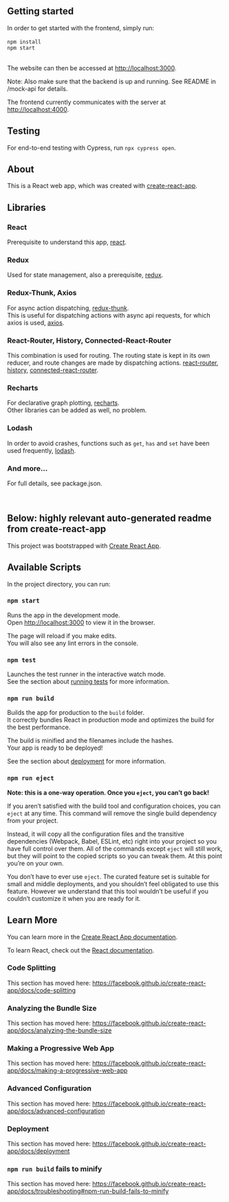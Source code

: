 ## Getting started

In order to get started with the frontend, simply run:<br><br>
`npm install`<br>
`npm start`<br><br>

The website can then be accessed at [http://localhost:3000](http://localhost:3000).<br>

Note: Also make sure that the backend is up and running. See README in /mock-api for details.<br>

The frontend currently communicates with the server at [http://localhost:4000](http://localhost:4000).<br>

## Testing

For end-to-end testing with Cypress, run `npx cypress open`.<br>

## About

This is a React web app, which was created with [create-react-app](https://github.com/facebook/create-react-app).<br>

## Libraries

### React

Prerequisite to understand this app, [react](https://reactjs.org).

### Redux

Used for state management, also a prerequisite, [redux](https://redux.js.org).

### Redux-Thunk, Axios

For async action dispatching, [redux-thunk](https://github.com/reduxjs/redux-thunk).<br>
This is useful for dispatching actions with async api requests, for which axios is used, [axios](https://github.com/axios/axios).

### React-Router, History, Connected-React-Router

This combination is used for routing. The routing state is kept in its own reducer, and route changes are made by dispatching actions. [react-router](https://reacttraining.com/react-router/), [history](https://github.com/ReactTraining/history), [connected-react-router](https://github.com/supasate/connected-react-router).

### Recharts

For declarative graph plotting, [recharts](http://recharts.org).<br>
Other libraries can be added as well, no problem.

### Lodash

In order to avoid crashes, functions such as `get`, `has` and `set` have been used frequently, [lodash](https://lodash.com).

### And more...
For full details, see package.json.

<br>

## Below: highly relevant auto-generated readme from create-react-app

This project was bootstrapped with [Create React App](https://github.com/facebook/create-react-app).

## Available Scripts

In the project directory, you can run:

### `npm start`

Runs the app in the development mode.<br>
Open [http://localhost:3000](http://localhost:3000) to view it in the browser.

The page will reload if you make edits.<br>
You will also see any lint errors in the console.

### `npm test`

Launches the test runner in the interactive watch mode.<br>
See the section about [running tests](https://facebook.github.io/create-react-app/docs/running-tests) for more information.

### `npm run build`

Builds the app for production to the `build` folder.<br>
It correctly bundles React in production mode and optimizes the build for the best performance.

The build is minified and the filenames include the hashes.<br>
Your app is ready to be deployed!

See the section about [deployment](https://facebook.github.io/create-react-app/docs/deployment) for more information.

### `npm run eject`

**Note: this is a one-way operation. Once you `eject`, you can’t go back!**

If you aren’t satisfied with the build tool and configuration choices, you can `eject` at any time. This command will remove the single build dependency from your project.

Instead, it will copy all the configuration files and the transitive dependencies (Webpack, Babel, ESLint, etc) right into your project so you have full control over them. All of the commands except `eject` will still work, but they will point to the copied scripts so you can tweak them. At this point you’re on your own.

You don’t have to ever use `eject`. The curated feature set is suitable for small and middle deployments, and you shouldn’t feel obligated to use this feature. However we understand that this tool wouldn’t be useful if you couldn’t customize it when you are ready for it.

## Learn More

You can learn more in the [Create React App documentation](https://facebook.github.io/create-react-app/docs/getting-started).

To learn React, check out the [React documentation](https://reactjs.org/).

### Code Splitting

This section has moved here: https://facebook.github.io/create-react-app/docs/code-splitting

### Analyzing the Bundle Size

This section has moved here: https://facebook.github.io/create-react-app/docs/analyzing-the-bundle-size

### Making a Progressive Web App

This section has moved here: https://facebook.github.io/create-react-app/docs/making-a-progressive-web-app

### Advanced Configuration

This section has moved here: https://facebook.github.io/create-react-app/docs/advanced-configuration

### Deployment

This section has moved here: https://facebook.github.io/create-react-app/docs/deployment

### `npm run build` fails to minify

This section has moved here: https://facebook.github.io/create-react-app/docs/troubleshooting#npm-run-build-fails-to-minify
